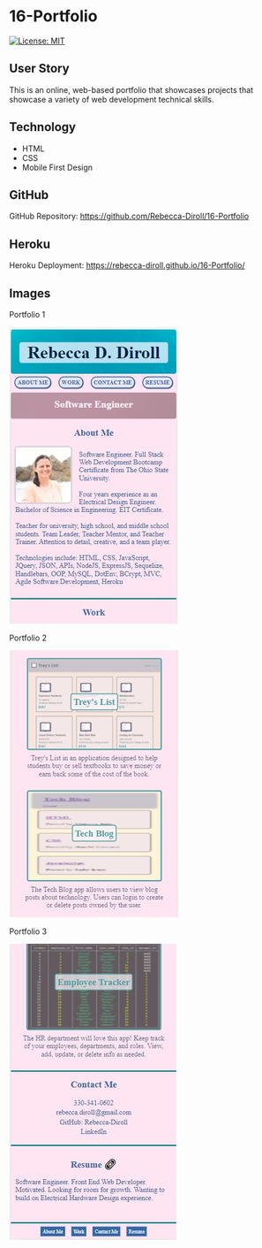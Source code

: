 # 16-Portfolio

[![License: MIT](https://img.shields.io/badge/License-MIT-yellow.svg)](https://opensource.org/licenses/MIT)

## User Story

This is an online, web-based portfolio that showcases projects that showcase a variety of web development technical skills.

## Technology
- HTML
- CSS
- Mobile First Design

## GitHub
GitHub Repository: https://github.com/Rebecca-Diroll/16-Portfolio

## Heroku
Heroku Deployment: https://rebecca-diroll.github.io/16-Portfolio/

## Images
Portfolio 1

![image](/assets/images/Portfolio1.jpg)

Portfolio 2

![image](/assets/images/Portfolio2.jpg)

Portfolio 3

![image](/assets/images/Portfolio3.jpg)